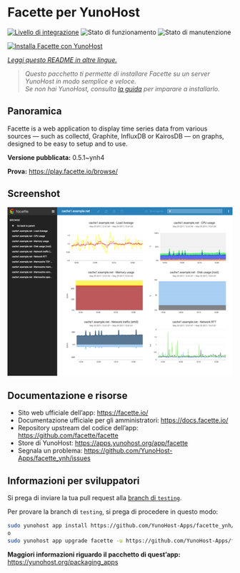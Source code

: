 <!--
N.B.: Questo README è stato automaticamente generato da <https://github.com/YunoHost/apps/tree/master/tools/readme_generator>
NON DEVE essere modificato manualmente.
-->

# Facette per YunoHost

[![Livello di integrazione](https://dash.yunohost.org/integration/facette.svg)](https://dash.yunohost.org/appci/app/facette) ![Stato di funzionamento](https://ci-apps.yunohost.org/ci/badges/facette.status.svg) ![Stato di manutenzione](https://ci-apps.yunohost.org/ci/badges/facette.maintain.svg)

[![Installa Facette con YunoHost](https://install-app.yunohost.org/install-with-yunohost.svg)](https://install-app.yunohost.org/?app=facette)

*[Leggi questo README in altre lingue.](./ALL_README.md)*

> *Questo pacchetto ti permette di installare Facette su un server YunoHost in modo semplice e veloce.*  
> *Se non hai YunoHost, consulta [la guida](https://yunohost.org/install) per imparare a installarlo.*

## Panoramica

Facette is a web application to display time series data from various sources — such as collectd, Graphite, InfluxDB or KairosDB — on graphs, designed to be easy to setup and to use.

**Versione pubblicata:** 0.5.1~ynh4

**Prova:** <https://play.facette.io/browse/>

## Screenshot

![Screenshot di Facette](./doc/screenshots/screenshot.png)

## Documentazione e risorse

- Sito web ufficiale dell’app: <https://facette.io/>
- Documentazione ufficiale per gli amministratori: <https://docs.facette.io/>
- Repository upstream del codice dell’app: <https://github.com/facette/facette>
- Store di YunoHost: <https://apps.yunohost.org/app/facette>
- Segnala un problema: <https://github.com/YunoHost-Apps/facette_ynh/issues>

## Informazioni per sviluppatori

Si prega di inviare la tua pull request alla [branch di `testing`](https://github.com/YunoHost-Apps/facette_ynh/tree/testing).

Per provare la branch di `testing`, si prega di procedere in questo modo:

```bash
sudo yunohost app install https://github.com/YunoHost-Apps/facette_ynh/tree/testing --debug
o
sudo yunohost app upgrade facette -u https://github.com/YunoHost-Apps/facette_ynh/tree/testing --debug
```

**Maggiori informazioni riguardo il pacchetto di quest’app:** <https://yunohost.org/packaging_apps>
